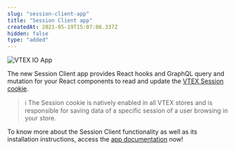 ```yaml
---
slug: "session-client-app"
title: "Session Client app"
createdAt: 2021-05-19T15:07:06.337Z
hidden: false
type: "added"
---
```


![VTEX IO App](https://cdn.jsdelivr.net/gh/vtexdocs/dev-portal-content@main/images/session-client-app-0.png)

The new Session Client app provides React hooks and GraphQL query and mutation for your React components to read and update the [VTEX Session cookie](https://help.vtex.com/en/tutorial/vtex-session-sessions-system-overview--6C4Edou6bYqqEAOCAg2MQQ).

> ℹ️ The Session cookie is natively enabled in all VTEX stores and is responsible for saving data of a specific session of a user browsing in your store.

To know more about the Session Client functionality as well as its installation instructions, access the
[app documentation](https://developers.vtex.com/vtex-developer-docs/docs/vtex-session-client) now!
